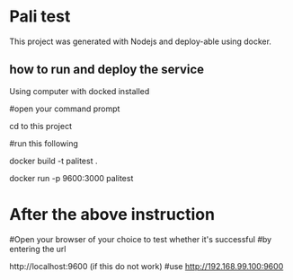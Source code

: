 # Pali test

This project was generated with Nodejs and deploy-able using docker.

## how to run and deploy the service

Using computer with docked installed

 #open your command prompt

 cd to this project

 #run this following

  docker build -t palitest .

  docker run -p 9600:3000 palitest

 # After the above instruction
 #Open your browser of your choice to test whether it's successful
 #by entering the url

   http://localhost:9600 (if this do not work)
   #use
   http://192.168.99.100:9600
